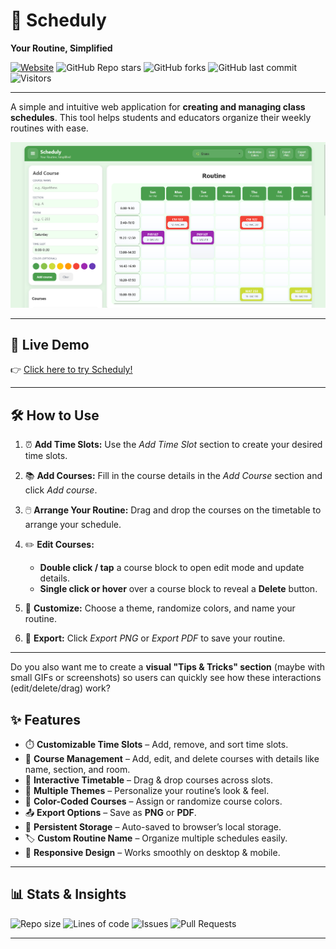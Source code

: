 # 📅 Scheduly

**Your Routine, Simplified**

[![Website](https://img.shields.io/website?url=https%3A%2F%2Frmia46.github.io%2Fscheduly\&logo=google-chrome\&logoColor=white\&label=Live%20Demo)](https://rmia46.github.io/scheduly/)
![GitHub Repo stars](https://img.shields.io/github/stars/rmia46/scheduly?style=social)
![GitHub forks](https://img.shields.io/github/forks/rmia46/scheduly?style=social)
![GitHub last commit](https://img.shields.io/github/last-commit/rmia46/scheduly)
![Visitors](https://visitor-badge.laobi.icu/badge?page_id=rmia46.scheduly)

---

A simple and intuitive web application for **creating and managing class schedules**.
This tool helps students and educators organize their weekly routines with ease.

![Screenshot of the Class Routine Maker application](ss.png)

---

## 🚀 Live Demo

👉 [Click here to try Scheduly!](https://rmia46.github.io/scheduly/)

---

## 🛠️ How to Use

1. ⏰ **Add Time Slots:** Use the *Add Time Slot* section to create your desired time slots.
2. 📚 **Add Courses:** Fill in the course details in the *Add Course* section and click *Add course*.
3. 🖱️ **Arrange Your Routine:** Drag and drop the courses on the timetable to arrange your schedule.
4. ✏️ **Edit Courses:**

   * **Double click / tap** a course block to open edit mode and update details.
   * **Single click or hover** over a course block to reveal a **Delete** button.
5. 🎨 **Customize:** Choose a theme, randomize colors, and name your routine.
6. 💾 **Export:** Click *Export PNG* or *Export PDF* to save your routine.

---

Do you also want me to create a **visual "Tips & Tricks" section** (maybe with small GIFs or screenshots) so users can quickly see how these interactions (edit/delete/drag) work?

## ✨ Features

* ⏱️ **Customizable Time Slots** – Add, remove, and sort time slots.
* 📖 **Course Management** – Add, edit, and delete courses with details like name, section, and room.
* 🔄 **Interactive Timetable** – Drag & drop courses across slots.
* 🎨 **Multiple Themes** – Personalize your routine’s look & feel.
* 🌈 **Color-Coded Courses** – Assign or randomize course colors.
* 📤 **Export Options** – Save as **PNG** or **PDF**.
* 💾 **Persistent Storage** – Auto-saved to browser’s local storage.
* 🏷️ **Custom Routine Name** – Organize multiple schedules easily.
* 📱 **Responsive Design** – Works smoothly on desktop & mobile.

---

## 📊 Stats & Insights

![Repo size](https://img.shields.io/github/repo-size/rmia46/scheduly)
![Lines of code](https://tokei.rs/b1/github/rmia46/scheduly)
![Issues](https://img.shields.io/github/issues/rmia46/scheduly)
![Pull Requests](https://img.shields.io/github/issues-pr/rmia46/scheduly)

---

